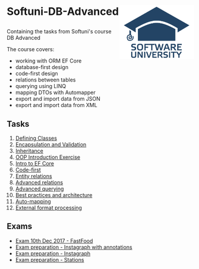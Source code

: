 # <p align="left">Softuni-DB-Advanced<a href="https://softuni.bg/"><img src="https://raw.githubusercontent.com/gaydov/Softuni-Programming-Fundamentals/master/Exams/Sample-Exam-II-June-2016/SoftUniAirline/img/softuniLogo.PNG" alt="Softuni logo" width="200" align="right"></a><p>

Containing the tasks from Softuni's course DB Advanced

The course covers:

- working with ORM EF Core
- database-first design
- code-first design
- relations between tables
- querying using LINQ
- mapping DTOs with Automapper
- export and import data from JSON
- export and import data from XML

## Tasks

1. [Defining Classes](https://github.com/gaydov/Softuni-DB-Advanced/tree/master/1DefiningClasses)
2. [Encapsulation and Validation](https://github.com/gaydov/Softuni-DB-Advanced/tree/master/2EncapsulationAndValidation)
3. [Inheritance](https://github.com/gaydov/Softuni-DB-Advanced/tree/master/3Inheritance)
4. [OOP Introduction Exercise](https://github.com/gaydov/Softuni-DB-Advanced/tree/master/4OOPIntroductionExercise)
5. [Intro to EF Core](https://github.com/gaydov/Softuni-DB-Advanced/tree/master/5IntroToEFCore)
6. [Code-first](https://github.com/gaydov/Softuni-DB-Advanced/tree/master/6Code-First)
7. [Entity relations](https://github.com/gaydov/Softuni-DB-Advanced/tree/master/7EntityRelations)
8. [Advanced relations](https://github.com/gaydov/Softuni-DB-Advanced/tree/master/8AdvancedRelations)
9. [Advanced querying](https://github.com/gaydov/Softuni-DB-Advanced/tree/master/9AdvancedQuerying)
10. [Best practices and architecture](https://github.com/gaydov/Softuni-DB-Advanced/tree/master/10BestPracticesAndArchitecture)
11. [Auto-mapping](https://github.com/gaydov/Softuni-DB-Advanced/tree/master/11AutoMapping)
12. [External format processing](https://github.com/gaydov/Softuni-DB-Advanced/tree/master/12ExternalFormatProcessing)

## Exams

* [Exam 10th Dec 2017 - FastFood](https://github.com/gaydov/Softuni-DB-Advanced/tree/master/Exams/Exam-10th-Dec-2017-FastFood)
* [Exam preparation - Instagraph with annotations](https://github.com/gaydov/Softuni-DB-Advanced/tree/master/Exams/ExamPrep-Instagraph-With-Annotations)
* [Exam preparation - Instagraph](https://github.com/gaydov/Softuni-DB-Advanced/tree/master/Exams/ExamPrep-Instagraph)
* [Exam preparation - Stations](https://github.com/gaydov/Softuni-DB-Advanced/tree/master/Exams/ExamPrep-Stations)